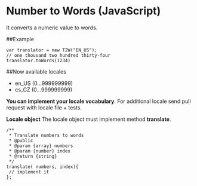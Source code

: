 # Number to Words (JavaScript)
It converts a numeric value to words.

##Example
```
var translator = new T2W("EN_US");
// one thousand two hundred thirty-four
translator.toWords(1234)
```

##Now available locales
 - en_US	(0...999999999)
 - cs_CZ	(0...999999999)
 
**You can implement your locale vocabulary**. For additional locale send pull request with locale file + tests.
 
**Locale object**
The locale object must implement method **translate**.
```
/**
 * Translate numbers to words
 * @public
 * @param {array} numbers
 * @param {number} index
 * @return {string}
 */
translate( numbers, index){
 // implement it
};
```

